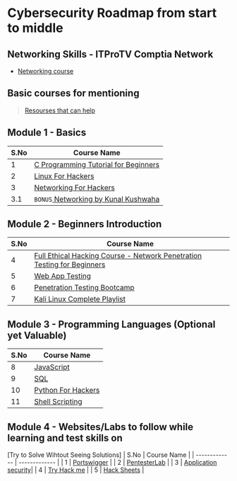 # Cybersecurity Roadmap from start to middle 


## Networking Skills - ITProTV Comptia Network 
- [Networking course](https://mega.nz/folder/bm5UUZoS#qIswiU9nj_fxK-czHMMcsA)










## Basic courses for mentioning
> [Resourses that can help](https://github.com/paulveillard/cybersecurity)
## Module 1 - Basics

| S.No          | Course Name   |
| ------------- | ------------- |
| 1        | [C Programming Tutorial for Beginners](https://www.youtube.com/watch?v=KJgsSFOSQv0)|
| 2         | [Linux For Hackers](https://www.youtube.com/watch?v=1hvVcEhcbLM)         |
| 3         | [Networking For Hackers](https://www.youtube.com/playlist?list=PLLKT__MCUeiyUKmYaakznsZeU4lZYwt_j)         |
| 3.1         | `BONUS`[ Networking by Kunal Kushwaha](https://youtu.be/IPvYjXCsTg8)         |

## Module 2 - Beginners Introduction

| S.No          | Course Name   |
| ------------- | ------------- |
| 4       | [Full Ethical Hacking Course - Network Penetration Testing for Beginners](https://www.youtube.com/watch?v=3Kq1MIfTWCE)|
| 5         | [Web App Testing](https://www.youtube.com/playlist?list=PLLKT__MCUeixCoi2jtP2Jj8nZzM4MOzBL)         |
| 6         | [Penetration Testing Bootcamp](https://www.youtube.com/playlist?list=PLBf0hzazHTGOepimcP15eS6Y-aR4m6ql3)         |
| 7         | [Kali Linux Complete Playlist](https://www.youtube.com/playlist?list=PLYmlEoSHldN7HJapyiQ8kFLUsk_a7EjCw)    |

## Module 3 - Programming Languages (Optional yet Valuable)

| S.No          | Course Name   |
| ------------- | ------------- |
| 8       | [JavaScript](https://www.youtube.com/watch?v=PkZNo7MFNFg)         |
| 9       | [SQL](https://youtu.be/5OdVJbNCSso)         |
| 10         | [Python For Hackers](https://www.youtube.com/playlist?list=PLBf0hzazHTGM_dncTqO9l-0zUQYP0nNPU)|
| 11         | [Shell Scripting](https://www.youtube.com/playlist?list=PLBf0hzazHTGMJzHon4YXGscxUvsFpxrZT)

## Module 4 - Websites/Labs to follow while learning and test skills on

[Try to Solve Wihtout Seeing Solutions]
| S.No          | Course Name   |
| ------------- | ------------- |
| 1       | [Portswigger](https://portswigger.net/web-security/learning-path)         |
| 2       | [PentesterLab](https://pentesterlab.com/exercises)         |
| 3         | [Application security](https://application.security/)|
| 4         | [Try Hack me](https://tryhackme.com/) |
| 5         | [Hack Sheets](https://hacksheets.in/) |

